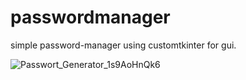 # passwordmanager

simple password-manager using customtkinter for gui.




![Passwort_Generator_1s9AoHnQk6](https://user-images.githubusercontent.com/25725533/212993493-4f29c0a9-a3a0-4412-a07b-0edad3fb7017.png)
